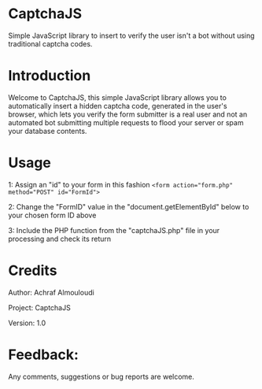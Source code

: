 # CaptchaJS

Simple JavaScript library to insert to verify the user isn't a bot without using traditional captcha codes.

# Introduction

Welcome to CaptchaJS, this simple JavaScript library allows you to automatically
insert a hidden captcha code, generated in the user's browser, which lets you
verify the form submitter is a real user and not an automated bot submitting
multiple requests to flood your server or spam your database contents.

# Usage

1: Assign an "id" to your form in this fashion
`<form action="form.php" method="POST" id="FormId">`

2: Change the "FormID" value in the "document.getElementById" below to your chosen form ID above

3: Include the PHP function from the "captchaJS.php" file in your processing and check its return

# Credits

Author: Achraf Almouloudi

Project: CaptchaJS

Version: 1.0

# Feedback:

Any comments, suggestions or bug reports are welcome.